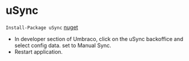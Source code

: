 # uSync
`Install-Package uSync` [nuget](https://www.nuget.org/packages/uSync/)

- In developer section of Umbraco, click on the uSync backoffice and select config data. set to Manual Sync. 
- Restart application. 
